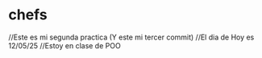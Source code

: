 # chefs
 
 //Este es mi segunda practica (Y este mi tercer commit)
 //El dia de Hoy es 12/05/25
 //Estoy en clase de POO